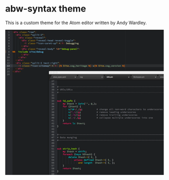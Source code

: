 # abw-syntax theme

This is a custom theme for the Atom editor written by Andy Wardley.

![Screenshot 1](https://raw.githubusercontent.com/abw/abw-syntax/master/screenshot1.png)
